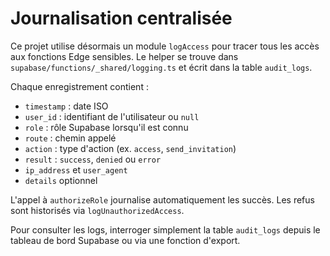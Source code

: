 # Journalisation centralisée

Ce projet utilise désormais un module `logAccess` pour tracer tous les accès aux fonctions Edge sensibles. Le helper se trouve dans `supabase/functions/_shared/logging.ts` et écrit dans la table `audit_logs`.

Chaque enregistrement contient :

- `timestamp` : date ISO
- `user_id` : identifiant de l'utilisateur ou `null`
- `role` : rôle Supabase lorsqu'il est connu
- `route` : chemin appelé
- `action` : type d'action (ex. `access`, `send_invitation`)
- `result` : `success`, `denied` ou `error`
- `ip_address` et `user_agent`
- `details` optionnel

L'appel à `authorizeRole` journalise automatiquement les succès. Les refus sont historisés via `logUnauthorizedAccess`.

Pour consulter les logs, interroger simplement la table `audit_logs` depuis le tableau de bord Supabase ou via une fonction d'export.
